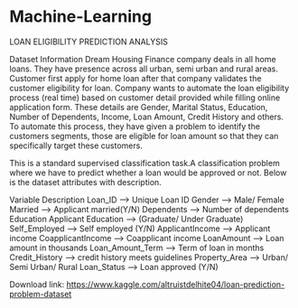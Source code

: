 # Machine-Learning
LOAN ELIGIBILITY PREDICTION ANALYSIS

Dataset Information
Dream Housing Finance company deals in all home loans. They have presence across all urban, semi urban and rural areas. Customer first apply for home loan after that company validates the customer eligibility for loan. Company wants to automate the loan eligibility process (real time) based on customer detail provided while filling online application form. These details are Gender, Marital Status, Education, Number of Dependents, Income, Loan Amount, Credit History and others. To automate this process, they have given a problem to identify the customers segments, those are eligible for loan amount so that they can specifically target these customers.

This is a standard supervised classification task.A classification problem where we have to predict whether a loan would be approved or not. Below is the dataset attributes with description.

Variable                                   Description
Loan_ID	                        -->        Unique Loan ID
Gender	                        -->        Male/ Female
Married                         -->      	 Applicant married(Y/N)
Dependents	                    -->        Number of dependents
Education	Applicant Education   -->        (Graduate/ Under Graduate)
Self_Employed	                  -->        Self employed (Y/N)
ApplicantIncome                 -->        Applicant income
CoapplicantIncome	              -->        Coapplicant income
LoanAmount	                    -->        Loan amount in thousands
Loan_Amount_Term	              -->        Term of loan in months
Credit_History	                -->        credit history meets guidelines
Property_Area	                  -->        Urban/ Semi Urban/ Rural
Loan_Status                     -->        Loan approved (Y/N)

Download link: https://www.kaggle.com/altruistdelhite04/loan-prediction-problem-dataset

